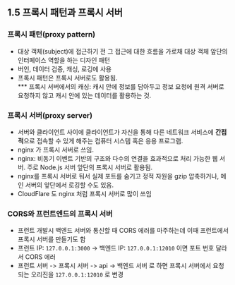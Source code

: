 ## 1.5 프록시 패턴과 프록시 서버

### 프록시 패턴(proxy pattern)

- 대상 객체(subject)에 접근하기 전 그 접근에 대한 흐름을 가로채 대상 객체 앞단의 인터페이스 역할을 하는 디자인 패턴<br />
- 버인, 데이터 검증, 캐싱, 로깅에 사용<br />
- 프록시 패턴은 프록시 서버로도 활용됨.<br />
  \*\*\* 프록시 서버에서의 캐싱: 캐시 안에 정보를 담아두고 정보 요청에 원격 서버로 요청하지 않고 캐시 안에 있는 데이터를 활용하는 것.<br />

### 프록시 서버(proxy server)

- 서버와 클라이언트 사이에 클라이언트가 자신을 통해 다른 네트워크 서비스에 **간접적**으로 접속할 수 있게 해주는 컴퓨터 시스템 혹은 응용 프로그램.<br />
- nginx 가 프록시 서버로 쓰임.<br />
- nginx: 비동기 이벤트 기반의 구조와 다수의 연결을 효과적으로 처리 가능한 웹 서버. 주로 Node.js 서버 앞단의 프록시 서버로 활용됨.<br />
- nginx를 프록시 서버로 둬서 실제 포트를 숨기고 정적 자원을 gzip 압축하거나, 메인 서버의 앞단에서 로깅할 수도 있음.<br />
- CloudFlare 도 nginx 처럼 프록시 서버로 많이 쓰임<br />

### CORS와 프런트엔드의 프록시 서버

- 프런트 개발시 백엔드 서버와 통신할 때 CORS 에러를 마주하는데 이때 프런트에서 프록시 서버를 만들기도 함<br />
- 프런트 IP: `127.0.0.1:3000` -> 백엔드 IP: `127.0.0.1:12010` 이면 포트 번호 달라서 CORS 에러<br />
- 프런트 서버 -> 프록시 서버 -> api -> 백엔드 서버 로 하면 프록시 서버에서 요청되는 오리진을 `127.0.0.1:12010` 로 변경<br />
